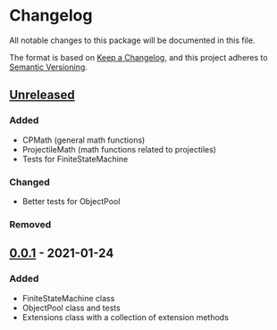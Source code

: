 # Changelog
All notable changes to this package will be documented in this file.

The format is based on [Keep a Changelog](https://keepachangelog.com/en/1.0.0/),
and this project adheres to [Semantic Versioning](https://semver.org/spec/v2.0.0.html).

## [Unreleased]
### Added
- CPMath (general math functions)
- ProjectileMath (math functions related to projectiles)
- Tests for FiniteStateMachine

### Changed
- Better tests for ObjectPool

### Removed

## [0.0.1] - 2021-01-24
### Added
- FiniteStateMachine class
- ObjectPool class and tests
- Extensions class with a collection of extension methods

[Unreleased]: https://github.com/CheesePie13/UnityPackages/compare/v0.0.1...main
[0.0.1]: https://github.com/CheesePie13/UnityPackages/releases/tag/utils-v0.0.1
